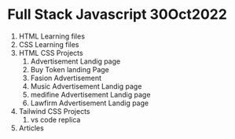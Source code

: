 # Full Stack Javascript 30Oct2022
01. HTML Learning files
02. CSS Learning files
03. HTML CSS Projects
    01. Advertisement Landig page
    02. Buy Token landing Page
    03. Fasion Advertisement
    04. Music Advertisement Landig page
    05. medifine Advertisement Landig page
    06. Lawfirm Advertisement Landig page
04. Tailwind CSS Projects
    01. vs code replica
05. Articles
    

